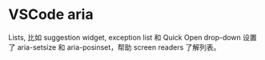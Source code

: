 # VSCode aria

Lists, 比如 suggestion widget, exception list 和  Quick Open drop-down 设置了 aria-setsize 和 aria-posinset，帮助 screen readers 了解列表。



